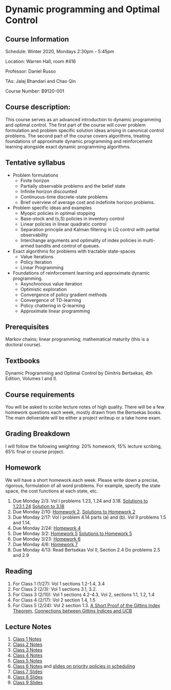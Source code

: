 # Dynamic programming and Optimal Control  

## Course Information
Schedule: Winter 2020, Mondays 2:30pm - 5:45pm

Location: Warren Hall, room #416 

Professor: Daniel Russo

TAs: Jalaj Bhandari and Chao Qin 

Course Number: B9120-001


## Course description:

This course serves as an advanced introduction to dynamic programming and optimal control. The first part of the course will cover  problem formulation and problem specific solution ideas arising in canonical control problems. The second part of the course covers algorithms, treating foundations of approximate dynamic programming and reinforcement learning alongside exact dynamic programming algorithms. 

## Tentative syllabus
* Problem formulations
  * Finite horizon
  * Partially observable problems and the belief state 
  * Infinite horizon discounted
  * Continuous-time discrete-state problems
  * Brief overview of average cost and indefinite horizon problems. 
* Problem specific ideas and examples
  * Myopic policies in optimal stopping 
  * Base-stock and (s,S) policies in inventory control
  * Linear policies in linear quadratic control
  * Separation principle and Kalman filtering in LQ control with partial observability 
  * Interchange arguments and optimality of index policies in multi-armed bandits and control of queues. 
* Exact algorithms for problems with tractable state-spaces
  * Value Iterations
  * Policy Iteration
  * Linear Programming
* Foundations of reinforcement learning and approximate dynamic programming. 
  * Asynchronous value iteration 
  * Optimistic exploration 
  * Convergence of policy gradient methods 
  * Convergence of TD-learning 
  * Policy chattering in Q-learning 
  * Approximate linear programming


## Prerequisites
Markov chains; linear programming; mathematical maturity (this is a doctoral course). 

## Textbooks
Dynamic Programming and Optimal Control by Dimitris Bertsekas, 4th Edition, Volumes I and II. 

## Course requirements

You will be asked to scribe lecture notes of high quality. There will be a few homework questions each week, mostly drawn from the Bertsekas books. The main deliverable will be either a project writeup or a take home exam. 


## Grading Breakdown

I will follow the following weighting: 20% homework, 15% lecture scribing, 65% final or course project. 

## Homework 
We will have a short homework each week. Please write down a precise, rigorous, formulation of all word problems. For example, specify the state space, the cost functions at each state, etc. 

1. Due Monday 2/3: Vol I problems 1.23, 1.24 and 3.18.  [Solutions to 1.23,1.24](https://djrusso.github.io/Dynamic-Optimization-Course/HW1_Solns.pdf) [Solution to 3.18](http://www.athenasc.com/DP_4thEd_theo_sol_Vol1.pdf)
2. Due Monday 2/10: [Homework 2](https://djrusso.github.io/Dynamic-Optimization-Course/HW2.pdf). [Solutions to Homework 2](https://djrusso.github.io/Dynamic-Optimization-Course/HW2_Solns.pdf)
3. Due Monday 2/17: Vol I problem 4.14 parts (a) and (b). Vol II problems 1.5 and 1.14. 
4. Due Monday 2/24: [Homework 4](https://djrusso.github.io/Dynamic-Optimization-Course/HW4.pdf) 
5. Due Monday 3/2: [Homework 5](https://djrusso.github.io/Dynamic-Optimization-Course/HW5.pdf) [Solutions to Homework 5](https://djrusso.github.io/Dynamic-Optimization-Course/HW5_solutions.pdf)
6. Due Monday 3/23: [Homework 6](https://djrusso.github.io/Dynamic-Optimization-Course/HW6.pdf)
7. Due Monday 4/6: [Homework 7](https://djrusso.github.io/Dynamic-Optimization-Course/HW7.pdf)
8. Due Monday 4/13: Read Bertsekas Vol II, Section 2.4 Do problems 2.5 and 2.9

## Reading 

1. For Class 1 (1/27): Vol 1 sections 1.2-1.4, 3.4
2. For Class 2 (2/3): Vol 1 sections 3.1, 3.2. 
3. For Class 3 (2/10): Vol 1 sections 4.2-4.3, Vol 2, sections 1.1, 1.2, 1.4
4. For Class 4 (2/17): Vol 2 section 1.4, 1.5
5. For Class 5 (2/24): Vol 2 section 1.3. [A Short Proof of the Gittins Index Theorem](https://djrusso.github.io/Dynamic-Optimization-Course/short_proof.pdf), [Connections between Gittins Indices and UCB](https://arxiv.org/abs/1904.04732)

## Lecture Notes
1. [Class 1 Notes](https://djrusso.github.io/Dynamic-Optimization-Course/DP_Notes_1.pdf) 
2. [Class 2 Notes](https://djrusso.github.io/Dynamic-Optimization-Course/DP_Notes_2.pdf) 
3. [Class 3 Notes](https://djrusso.github.io/Dynamic-Optimization-Course/DP_Notes_3.pdf)
4. [Class 4 Notes](https://djrusso.github.io/Dynamic-Optimization-Course/DP_Notes_4.pdf)
5. [Class 5 Notes](https://djrusso.github.io/Dynamic-Optimization-Course/DP_Notes_5.pdf)
6.  [Class 6 Notes](https://djrusso.github.io/Dynamic-Optimization-Course/DP_Notes_6.pdf) and [slides on priority policies in scheduling](https://djrusso.github.io/Dynamic-Optimization-Course/priority_policies.pdf)  
7. [Class 7 Slides](https://djrusso.github.io/Dynamic-Optimization-Course/DP_slides_7.pdf) 
8. [Class 8 Slides](https://djrusso.github.io/Dynamic-Optimization-Course/DP_slides_8.pdf) 
9. [Class 9 Slides](https://djrusso.github.io/Dynamic-Optimization-Course/DP_slides_9.pdf) 


